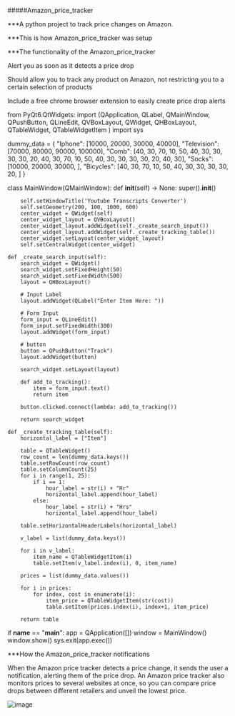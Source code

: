 #####Amazon_price_tracker

***A python project to track price changes on Amazon.

***This is how Amazon_price_tracker was setup




***The functionality of the Amazon_price_tracker

Alert you as soon as it detects a price drop 

Should allow you to track any product on Amazon, not restricting you to a certain selection of products

Include a free chrome browser extension to easily create price drop alerts 

from PyQt6.QtWidgets: import (QApplication, QLabel, QMainWindow, QPushButton,
                             QLineEdit, QVBoxLayout, QWidget, QHBoxLayout, QTableWidget, QTableWidgetItem
                             )
import sys

dummy_data = {
    "Iphone": [10000, 20000, 30000, 40000],
    "Television": [70000, 80000, 90000, 100000],
    "Comb": [40, 30, 70, 10, 50, 40, 30, 30, 30,
             30,  20, 40, 30, 70, 10, 50, 40, 30,
             30, 30, 30,  20, 40, 30],
    "Socks": [10000, 20000, 30000, ],
    "Bicycles": [40, 30, 70, 10, 50, 40, 30, 30, 30,
                 30,  20, ]
}


class MainWindow(QMainWindow):
    def __init__(self) -> None:
        super().__init__()

        self.setWindowTitle('Youtube Transcripts Converter')
        self.setGeometry(200, 100, 1000, 600)
        center_widget = QWidget(self)
        center_widget_layout = QVBoxLayout()
        center_widget_layout.addWidget(self._create_search_input())
        center_widget_layout.addWidget(self._create_tracking_table())
        center_widget.setLayout(center_widget_layout)
        self.setCentralWidget(center_widget)

    def _create_search_input(self):
        search_widget = QWidget()
        search_widget.setFixedHeight(50)
        search_widget.setFixedWidth(500)
        layout = QHBoxLayout()

        # Input Label
        layout.addWidget(QLabel("Enter Item Here: "))

        # Form Input
        form_input = QLineEdit()
        form_input.setFixedWidth(300)
        layout.addWidget(form_input)

        # button
        button = QPushButton("Track")
        layout.addWidget(button)

        search_widget.setLayout(layout)

        def add_to_tracking():
            item = form_input.text()
            return item

        button.clicked.connect(lambda: add_to_tracking())

        return search_widget

    def _create_tracking_table(self):
        horizontal_label = ["Item"]

        table = QTableWidget()
        row_count = len(dummy_data.keys())
        table.setRowCount(row_count)
        table.setColumnCount(25)
        for i in range(1, 25):
            if i == 1:
                hour_label = str(i) + "Hr"
                horizontal_label.append(hour_label)
            else:
                hour_label = str(i) + "Hrs"
                horizontal_label.append(hour_label)

        table.setHorizontalHeaderLabels(horizontal_label)

        v_label = list(dummy_data.keys())

        for i in v_label:
            item_name = QTableWidgetItem(i)
            table.setItem(v_label.index(i), 0, item_name)

        prices = list(dummy_data.values())

        for i in prices:
            for index, cost in enumerate(i):
                item_price = QTableWidgetItem(str(cost))
                table.setItem(prices.index(i), index+1, item_price)

        return table


if __name__ == "__main__":
    app = QApplication([])
    window = MainWindow()
    window.show()
    sys.exit(app.exec())


***How the Amazon_price_tracker notifications 

When the Amazon price tracker detects a price change, it sends the user a notification, 
alerting them of the price drop. An Amazon price tracker also monitors prices to several websites at once,
so you can compare price drops between different retailers and unveil the lowest price.

![image](https://user-images.githubusercontent.com/111295447/193137014-f8df307c-ea74-41d1-83d7-e2e8f101ec92.png)



